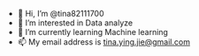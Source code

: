 - 👋 Hi, I’m @tina82111700
- 👀 I’m interested in Data analyze
- 🌱 I’m currently learning Machine learning
- 📫 My email address is tina.ying.jie@gmail.com

<!---
tina82111700/tina82111700 is a ✨ special ✨ repository because its `README.md` (this file) appears on your GitHub profile.
You can click the Preview link to take a look at your changes.
--->
